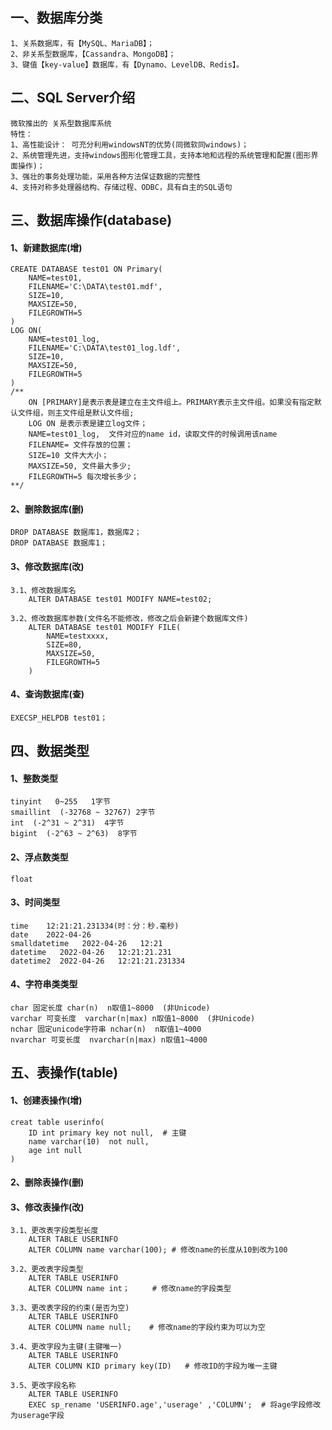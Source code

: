 ## 一、数据库分类
	1、关系数据库，有【MySQL、MariaDB】；
	2、非关系型数据库，【Cassandra、MongoDB】；
	3、键值【key-value】数据库，有【Dynamo、LevelDB、Redis】。

## 二、SQL Server介绍
	微软推出的 关系型数据库系统 
	特性：
	1、高性能设计： 可充分利用windowsNT的优势(同微软同windows)；
	2、系统管理先进，支持windows图形化管理工具，支持本地和远程的系统管理和配置(图形界面操作)；
	3、强壮的事务处理功能，采用各种方法保证数据的完整性
	4、支持对称多处理器结构、存储过程、ODBC，具有自主的SQL语句

## 三、数据库操作(database)
#### 1、新建数据库(增)
	CREATE DATABASE test01 ON Primary(
		NAME=test01,
		FILENAME='C:\DATA\test01.mdf',
		SIZE=10,
		MAXSIZE=50,
		FILEGROWTH=5
	)
	LOG ON(
		NAME=test01_log,
		FILENAME='C:\DATA\test01_log.ldf',
		SIZE=10,
		MAXSIZE=50,
		FILEGROWTH=5
	)
	/**
		ON [PRIMARY]是表示表是建立在主文件组上。PRIMARY表示主文件组。如果没有指定默认文件组，则主文件组是默认文件组;
		LOG ON 是表示表是建立log文件；
		NAME=test01_log,  文件对应的name id，读取文件的时候调用该name
		FILENAME= 文件存放的位置；
		SIZE=10 文件大大小；
		MAXSIZE=50, 文件最大多少;
		FILEGROWTH=5 每次增长多少；
	**/
	
#### 2、删除数据库(删)
	DROP DATABASE 数据库1，数据库2；
	DROP DATABASE 数据库1；
	
#### 3、修改数据库(改)
	3.1、修改数据库名
		ALTER DATABASE test01 MODIFY NAME=test02;
	
	3.2、修改数据库参数(文件名不能修改，修改之后会新建个数据库文件)
		ALTER DATABASE test01 MODIFY FILE(
			NAME=testxxxx,
			SIZE=80,
			MAXSIZE=50,
			FILEGROWTH=5 
		)

#### 4、查询数据库(查)
	EXECSP_HELPDB test01；
	
## 四、数据类型
#### 1、整数类型
	tinyint   0~255   1字节
	smaillint  (-32768 ~ 32767) 2字节
	int  (-2^31 ~ 2^31)  4字节
	bigint  (-2^63 ~ 2^63)  8字节

#### 2、浮点数类型
	float  
	
#### 3、时间类型
	time    12:21:21.231334(时：分：秒.毫秒)
	date    2022-04-26
	smalldatetime   2022-04-26   12:21
	datetime   2022-04-26   12:21:21.231
	datetime2  2022-04-26   12:21:21.231334
	
#### 4、字符串类类型
	char 固定长度 char(n)  n取值1~8000  (非Unicode)
	varchar 可变长度  varchar(n|max) n取值1~8000  (非Unicode)
	nchar 固定unicode字符串 nchar(n)  n取值1~4000
	nvarchar 可变长度  nvarchar(n|max) n取值1~4000 
	
## 五、表操作(table)
#### 1、创建表操作(增)
	creat table userinfo(
		ID int primary key not null,  # 主键
		name varchar(10)  not null,  
		age int null
	)

#### 2、删除表操作(删)	
	
	
#### 3、修改表操作(改)	
	3.1、更改表字段类型长度
		ALTER TABLE USERINFO
		ALTER COLUMN name varchar(100); # 修改name的长度从10到改为100
	
	3.2、更改表字段类型
		ALTER TABLE USERINFO 
		ALTER COLUMN name int；     # 修改name的字段类型
		
	3.3、更改表字段的约束(是否为空)
		ALTER TABLE USERINFO  
		ALTER COLUMN name null;    # 修改name的字段约束为可以为空
	
	3.4、更改字段为主键(主键唯一)
		ALTER TABLE USERINFO 
		ALTER COLUMN KID primary key(ID)   # 修改ID的字段为唯一主键
		
	3.5、更改字段名称
		ALTER TABLE USERINFO
		EXEC sp_rename 'USERINFO.age','userage' ,'COLUMN';  # 将age字段修改为userage字段
	
	
